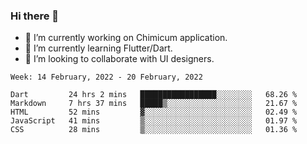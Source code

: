 ### Hi there 👋

<!--
**devcat37/devcat37** is a ✨ _special_ ✨ repository because its `README.md` (this file) appears on your GitHub profile.-->


- 🔭 I’m currently working on Chimicum application.
- 🌱 I’m currently learning Flutter/Dart.
- 👯 I’m looking to collaborate with UI designers.
<!-- - 🤔 I’m looking for help with ... -->

<!--START_SECTION:waka-->
```text
Week: 14 February, 2022 - 20 February, 2022

Dart         24 hrs 2 mins   █████████████████░░░░░░░░   68.26 % 
Markdown     7 hrs 37 mins   █████▒░░░░░░░░░░░░░░░░░░░   21.67 % 
HTML         52 mins         ▓░░░░░░░░░░░░░░░░░░░░░░░░   02.49 % 
JavaScript   41 mins         ▒░░░░░░░░░░░░░░░░░░░░░░░░   01.97 % 
CSS          28 mins         ▒░░░░░░░░░░░░░░░░░░░░░░░░   01.36 % 
```
<!--END_SECTION:waka-->
